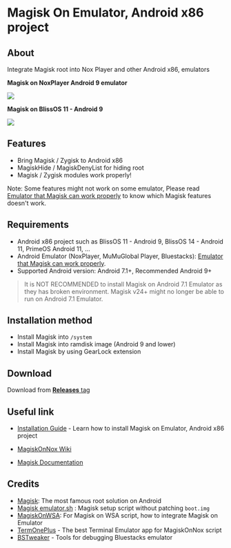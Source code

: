 # Magisk On Emulator, Android x86 project

## About
Integrate Magisk root into Nox Player and other Android x86, emulators

**Magisk on NoxPlayer Android 9 emulator**

<img src="https://i.imgur.com/dkuKfDt.png" />

**Magisk on BlissOS 11 - Android 9**

<img src="https://i.imgur.com/udNrMx2.jpg"/>

## Features

- Bring Magisk / Zygisk to Android x86
- MagiskHide / MagiskDenyList for hiding root
- Magisk / Zygisk modules work properly!

Note: Some features might not work on some emulator, Please read [Emulator that Magisk can work properly](https://github.com/HuskyDG/MagiskOnNox/wiki/Emulator-that-Magisk-can-work-properly) to know which Magisk features doesn't work.

## Requirements
- Android x86 project such as BlissOS 11 - Android 9, BlissOS 14 - Android 11, PrimeOS Android 11, ...
- Android Emulator (NoxPlayer, MuMuGlobal Player, Bluestacks): [Emulator that Magisk can work properly](https://github.com/HuskyDG/MagiskOnNox/wiki/Emulator-that-Magisk-can-work-properly).
- Supported Android version: Android 7.1+, Recommended Android 9+

> It is NOT RECOMMENDED to install Magisk on Android 7.1 Emulator as they has broken environment. Magisk v24+ might no longer be able to run on Android 7.1 Emulator.

## Installation method
- Install Magisk into `/system`
- Install Magisk into ramdisk image (Android 9 and lower)
- Install Magisk by using GearLock extension


## Download
Download from [**Releases** tag](https://github.com/HuskyDG/MagiskOnNox/releases/) 



## Useful link

- [Installation Guide](https://github.com/HuskyDG/MagiskOnNox/wiki/Installation) - Learn how to install Magisk on Emulator, Android x86 project

- [MagiskOnNox Wiki](https://github.com/HuskyDG/MagiskOnNox/wiki)
- [Magisk Documentation](https://topjohnwu.github.io/Magisk/)  

## Credits
- [Magisk](https://github.com/topjohnwu/Magisk): The most famous root solution on Android
- [Magisk emulator.sh](https://github.com/topjohnwu/Magisk/blob/master/scripts/avd_magisk.sh) : Magisk setup script without patching `boot.img`
- [MagiskOnWSA](https://github.com/LSPosed/MagiskOnWSA): For Magisk on WSA script, how to integrate Magisk on Emulator
- [TermOnePlus](https://termoneplus.com/) - The best Terminal Emulator app for MagiskOnNox script 
- [BSTweaker](https://bstweaker.tk/) - Tools for debugging Bluestacks emulator 
